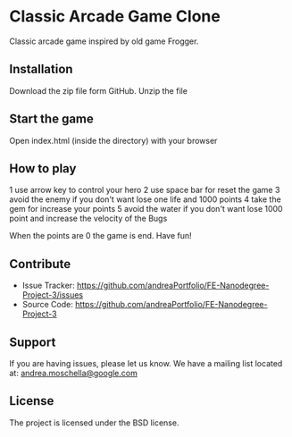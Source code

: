 Classic Arcade Game Clone
========

Classic arcade game inspired by old game Frogger.



Installation
------------

Download the zip file form GitHub.
Unzip the file

Start the game
------------

Open index.html (inside the directory) with your browser
  
How to play
------------

1 use arrow key to control your hero
2 use space bar for reset the game
3 avoid the enemy if you don't want lose one life and 1000 points
4 take the gem for increase your points
5 avoid the water if you don't want lose 1000 point and increase the velocity of the Bugs

When the points are 0 the game is end.
Have fun!


Contribute
----------

- Issue Tracker: https://github.com/andreaPortfolio/FE-Nanodegree-Project-3/issues
- Source Code: https://github.com/andreaPortfolio/FE-Nanodegree-Project-3

Support
-------

If you are having issues, please let us know.
We have a mailing list located at: andrea.moschella@google.com

License
-------

The project is licensed under the BSD license.
